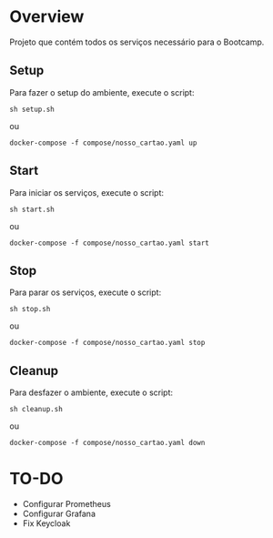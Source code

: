 # Overview

Projeto que contém todos os serviços necessário para o Bootcamp.

## Setup

Para fazer o setup do ambiente, execute o script:

`sh setup.sh`

ou

`docker-compose -f compose/nosso_cartao.yaml up`

## Start

Para iniciar os serviços, execute o script:

`sh start.sh`

ou

`docker-compose -f compose/nosso_cartao.yaml start`

## Stop

Para parar os serviços, execute o script:

`sh stop.sh`

ou

`docker-compose -f compose/nosso_cartao.yaml stop`

## Cleanup

Para desfazer o ambiente, execute o script:

`sh cleanup.sh`

ou

`docker-compose -f compose/nosso_cartao.yaml down`

# TO-DO

* Configurar Prometheus
* Configurar Grafana
* Fix Keycloak